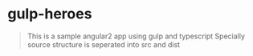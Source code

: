 # gulp-heroes
> This is a sample angular2 app using gulp and typescript
Specially source structure is seperated into src and dist

